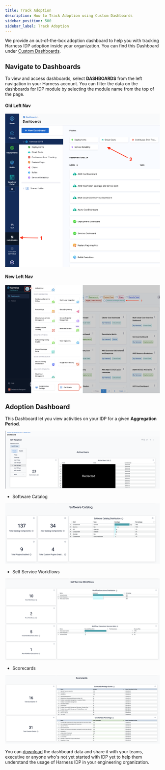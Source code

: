```yaml
---
title: Track Adoption
description: How to Track Adoption using Custom Dashboards
sidebar_position: 500
sidebar_label: Track Adoption
---
```


We provide an out-of-the-box adoption dashboard to help you with tracking Harness IDP adoption inside your organization. You can find this Dashboard under [Custom Dashboards](https://developer.harness.io/docs/category/harness-dashboards). 

## Navigate to Dashboards

To view and access dashboards, select **DASHBOARDS** from the left navigation in your Harness account. You can filter the data on the dashboards for IDP module by selecting the module name from the top of the page. 

#### Old Left Nav

![](./static/old-nav.png)

#### New Left Nav

![](./static/new-nav.png)


## Adoption Dashboard

This Dashboard let you view activities on your IDP for a given **Aggregation Period**.

![](./static/active-user-period.png)

  - Software Catalog
  
  ![](./static/software-catalog.png)

  - Self Service Workflows 

  ![](./static/flows.png)

  - Scorecards

  ![](./static/scorecards.png)

You can [download](https://developer.harness.io/docs/platform/dashboards/download-dashboard-data) the dashboard data and share it with your teams, executive or anyone who's not yet started with IDP yet to help them understand the usage of Harness IDP in your engineering organization.
